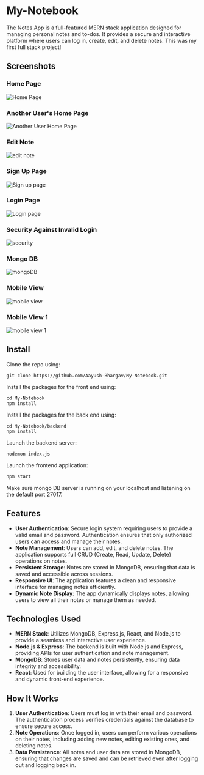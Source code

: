 # My-Notebook
The Notes App is a full-featured MERN stack application designed for managing personal notes and to-dos. It provides a secure and interactive platform where users can log in, create, edit, and delete notes. This was my first full stack project!

## Screenshots

### Home Page
![Home Page](screenshots/homePage.png)

### Another User's Home Page
![Another User Home Page](screenshots/anotherGuyHomePage.png)

### Edit Note
![edit note](screenshots/editNote.png)

### Sign Up Page
![Sign up page](screenshots/signupPage.png)

### Login Page
![Login page](screenshots/loginPage.png)

### Security Against Invalid Login
![security](screenshots/security.png)

### Mongo DB
![mongoDB](screenshots/mongoDB.png)

### Mobile View
![mobile view](screenshots/mobileView.png)


### Mobile View 1
![mobile view 1](screenshots/mobileView1.png)

## Install
Clone the repo using:
```
git clone https://github.com/Aayush-Bhargav/My-Notebook.git
```
Install the packages for the front end using:
```
cd My-Notebook
npm install
```
Install the packages for the back end using:
```
cd My-Notebook/backend
npm install
```
Launch the backend server:
```
nodemon index.js
```
Launch the frontend application:
```
npm start
```
Make sure mongo DB server is running on your localhost and listening on the default port 27017.
  
## Features

- **User Authentication**: Secure login system requiring users to provide a valid email and password. Authentication ensures that only authorized users can access and manage their notes.
- **Note Management**: Users can add, edit, and delete notes. The application supports full CRUD (Create, Read, Update, Delete) operations on notes.
- **Persistent Storage**: Notes are stored in MongoDB, ensuring that data is saved and accessible across sessions.
- **Responsive UI**: The application features a clean and responsive interface for managing notes efficiently.
- **Dynamic Note Display**: The app dynamically displays notes, allowing users to view all their notes or manage them as needed.



## Technologies Used

- **MERN Stack**: Utilizes MongoDB, Express.js, React, and Node.js to provide a seamless and interactive user experience.
- **Node.js & Express**: The backend is built with Node.js and Express, providing APIs for user authentication and note management.
- **MongoDB**: Stores user data and notes persistently, ensuring data integrity and accessibility.
- **React**: Used for building the user interface, allowing for a responsive and dynamic front-end experience.

## How It Works

1. **User Authentication**: Users must log in with their email and password. The authentication process verifies credentials against the database to ensure secure access.
2. **Note Operations**: Once logged in, users can perform various operations on their notes, including adding new notes, editing existing ones, and deleting notes.
3. **Data Persistence**: All notes and user data are stored in MongoDB, ensuring that changes are saved and can be retrieved even after logging out and logging back in.
